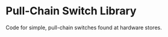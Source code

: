 Pull-Chain Switch Library
=========================

Code for simple, pull-chain switches found at hardware stores.

